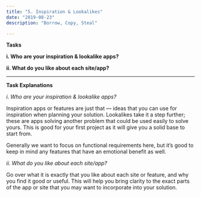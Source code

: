 ```yaml
---
title: "5. Inspiration & Lookalikes"
date: "2019-08-23"
description: "Borrow, Copy, Steal" 

---
```


**Tasks**

**i. Who are your inspiration & lookalike apps?** 

**ii.  What do you like about each site/app?** 

---

**Task Explanations**

*i. Who are your inspiration & lookalike apps?* 

Inspiration apps or features are just that — ideas that you can use for inspiration when planning your solution. Lookalikes take it a step further; these are apps solving another problem that could be used easily to solve yours. This is good for your first project as it will give you a solid base to start from.

Generally we want to focus on functional requirements here, but it’s good to keep in mind any features that have an emotional benefit as well. 

*ii.  What do you like about each site/app?* 

Go over what it is exactly that you like about each site or feature, and why you find it good or useful. This will help you bring clarity to the exact parts of the app or site that you may want to incorporate into your solution. 